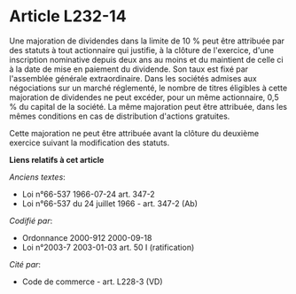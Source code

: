 # Article L232-14

Une majoration de dividendes dans la limite de 10 % peut être attribuée par des statuts à tout actionnaire qui justifie, à la
clôture de l'exercice, d'une inscription nominative depuis deux ans au moins et du maintient de celle ci à la date de mise en
paiement du dividende. Son taux est fixé par l'assemblée générale extraordinaire. Dans les sociétés admises aux négociations
sur un marché réglementé, le nombre de titres éligibles à cette majoration de dividendes ne peut excéder, pour un même
actionnaire, 0,5 % du capital de la société. La même majoration peut être attribuée, dans les mêmes conditions en cas de
distribution d'actions gratuites.

Cette majoration ne peut être attribuée avant la clôture du deuxième exercice suivant la modification des statuts.

**Liens relatifs à cet article**

_Anciens textes_:

  - Loi n°66-537 1966-07-24 art. 347-2
  - Loi n°66-537 du 24 juillet 1966 - art. 347-2 (Ab)

_Codifié par_:

  - Ordonnance 2000-912 2000-09-18
  - Loi n°2003-7 2003-01-03 art. 50 I (ratification)

_Cité par_:

  - Code de commerce - art. L228-3 (VD)

